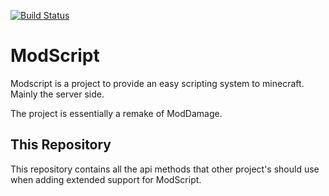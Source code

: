 [![Build Status](https://travis-ci.org/ModScript/ModScript-API.svg?branch=master)](https://travis-ci.org/ModScript/ModScript-API)
# ModScript
Modscript is a project to provide an easy scripting system to minecraft. Mainly the server side.

The project is essentially a remake of ModDamage.

## This Repository
This repository contains all the api methods that other project's should use when adding extended support for ModScript.
